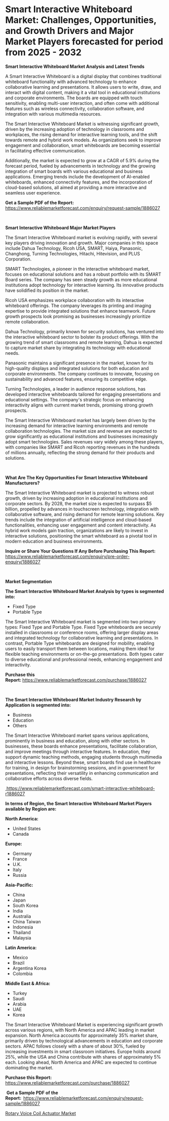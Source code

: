 <p><h1>Smart Interactive Whiteboard Market: Challenges, Opportunities, and Growth Drivers and Major Market Players forecasted for period from 2025 - 2032</h1></p><p><strong>Smart Interactive Whiteboard Market Analysis and Latest Trends</strong></p>
<p><p>A Smart Interactive Whiteboard is a digital display that combines traditional whiteboard functionality with advanced technology to enhance collaborative learning and presentations. It allows users to write, draw, and interact with digital content, making it a vital tool in educational institutions and corporate environments. The boards are equipped with touch sensitivity, enabling multi-user interaction, and often come with additional features such as wireless connectivity, collaboration software, and integration with various multimedia resources.</p><p>The Smart Interactive Whiteboard Market is witnessing significant growth, driven by the increasing adoption of technology in classrooms and workplaces, the rising demand for interactive learning tools, and the shift towards remote and hybrid work models. As organizations seek to improve engagement and collaboration, smart whiteboards are becoming essential in facilitating effective communication.</p><p>Additionally, the market is expected to grow at a CAGR of 5.9% during the forecast period, fueled by advancements in technology and the growing integration of smart boards with various educational and business applications. Emerging trends include the development of AI-enabled whiteboards, enhanced connectivity features, and the incorporation of cloud-based solutions, all aimed at providing a more interactive and seamless user experience.</p></p>
<p><strong>Get a Sample PDF of the Report:&nbsp;</strong> <a href="https://www.reliablemarketforecast.com/enquiry/request-sample/1886027?utm_campaign=2274&utm_medium=2&utm_source=Github&utm_content=ia&utm_term=11022025&utm_id=smart-interactive-whiteboard">https://www.reliablemarketforecast.com/enquiry/request-sample/1886027</a></p>
<p>&nbsp;</p>
<p><strong>Smart Interactive Whiteboard Major Market Players</strong></p>
<p><p>The Smart Interactive Whiteboard market is evolving rapidly, with several key players driving innovation and growth. Major companies in this space include Dahua Technology, Ricoh USA, SMART, Haiya, Panasonic, Changhong, Turning Technologies, Hitachi, Hitevision, and PLUS Corporation. </p><p>SMART Technologies, a pioneer in the interactive whiteboard market, focuses on educational solutions and has a robust portfolio with its SMART Board series. The company has seen steady growth as more educational institutions adopt technology for interactive learning. Its innovative products have solidified its position in the market.</p><p>Ricoh USA emphasizes workplace collaboration with its interactive whiteboard offerings. The company leverages its printing and imaging expertise to provide integrated solutions that enhance teamwork. Future growth prospects look promising as businesses increasingly prioritize remote collaboration.</p><p>Dahua Technology, primarily known for security solutions, has ventured into the interactive whiteboard sector to bolster its product offerings. With the growing trend of smart classrooms and remote learning, Dahua is expected to capture market share by integrating its technology with educational needs.</p><p>Panasonic maintains a significant presence in the market, known for its high-quality displays and integrated solutions for both education and corporate environments. The company continues to innovate, focusing on sustainability and advanced features, ensuring its competitive edge.</p><p>Turning Technologies, a leader in audience response solutions, has developed interactive whiteboards tailored for engaging presentations and educational settings. The company's strategic focus on enhancing interactivity aligns with current market trends, promising strong growth prospects.</p><p>The Smart Interactive Whiteboard market has largely been driven by the increasing demand for interactive learning environments and remote collaboration technologies. The market size and revenue are expected to grow significantly as educational institutions and businesses increasingly adopt smart technologies. Sales revenues vary widely among these players, with companies like SMART and Ricoh reporting revenues in the hundreds of millions annually, reflecting the strong demand for their products and solutions.</p></p>
<p>&nbsp;</p>
<p><strong>What Are The Key Opportunities For Smart Interactive Whiteboard Manufacturers?</strong></p>
<p><p>The Smart Interactive Whiteboard market is projected to witness robust growth, driven by increasing adoption in educational institutions and corporate sectors. By 2028, the market size is expected to surpass $5 billion, propelled by advances in touchscreen technology, integration with collaborative software, and rising demand for remote learning solutions. Key trends include the integration of artificial intelligence and cloud-based functionalities, enhancing user engagement and content interactivity. As hybrid work models gain traction, organizations are likely to invest in interactive solutions, positioning the smart whiteboard as a pivotal tool in modern education and business environments.</p></p>
<p><strong>Inquire or Share Your Questions If Any Before Purchasing This Report:</strong> <a href="https://www.reliablemarketforecast.com/enquiry/pre-order-enquiry/1886027?utm_campaign=2274&utm_medium=2&utm_source=Github&utm_content=ia&utm_term=11022025&utm_id=smart-interactive-whiteboard">https://www.reliablemarketforecast.com/enquiry/pre-order-enquiry/1886027</a></p>
<p>&nbsp;</p>
<p><strong>Market Segmentation</strong></p>
<p><strong>The Smart Interactive Whiteboard Market Analysis by types is segmented into:</strong></p>
<p><ul><li>Fixed Type</li><li>Portable Type</li></ul></p>
<p><p>The Smart Interactive Whiteboard market is segmented into two primary types: Fixed Type and Portable Type. Fixed Type whiteboards are securely installed in classrooms or conference rooms, offering larger display areas and integrated technology for collaborative learning and presentations. In contrast, Portable Type whiteboards are designed for mobility, enabling users to easily transport them between locations, making them ideal for flexible teaching environments or on-the-go presentations. Both types cater to diverse educational and professional needs, enhancing engagement and interactivity.</p></p>
<p><strong>Purchase this Report:&nbsp;</strong><a href="https://www.reliablemarketforecast.com/purchase/1886027?utm_campaign=2274&utm_medium=2&utm_source=Github&utm_content=ia&utm_term=11022025&utm_id=smart-interactive-whiteboard">https://www.reliablemarketforecast.com/purchase/1886027</a></p>
<p>&nbsp;</p>
<p><strong>The Smart Interactive Whiteboard Market Industry Research by Application is segmented into:</strong></p>
<p><ul><li>Business</li><li>Education</li><li>Others</li></ul></p>
<p><p>The Smart Interactive Whiteboard market spans various applications, prominently in business and education, along with other sectors. In businesses, these boards enhance presentations, facilitate collaboration, and improve meetings through interactive features. In education, they support dynamic teaching methods, engaging students through multimedia and interactive lessons. Beyond these, smart boards find use in healthcare for training, in design for brainstorming sessions, and in government for presentations, reflecting their versatility in enhancing communication and collaborative efforts across diverse fields.</p></p>
<p><a href="https://www.reliablemarketforecast.com/smart-interactive-whiteboard-r1886027?utm_campaign=2274&utm_medium=2&utm_source=Github&utm_content=ia&utm_term=11022025&utm_id=smart-interactive-whiteboard">&nbsp;https://www.reliablemarketforecast.com/smart-interactive-whiteboard-r1886027</a></p>
<p><strong>In terms of Region, the Smart Interactive Whiteboard Market Players available by Region are:</strong></p>
<p>
    <p> <strong> North America: </strong>
        <ul>
            <li>United States</li>
            <li>Canada</li>
        </ul>
        </p> 
    <p> <strong> Europe: </strong>
        <ul>
            <li>Germany</li>
            <li>France</li>
            <li>U.K.</li>
            <li>Italy</li>
            <li>Russia</li>
        </ul>
        </p> 
    <p> <strong> Asia-Pacific: </strong>
        <ul>
            <li>China</li>
            <li>Japan</li>
            <li>South Korea</li>
            <li>India</li>
            <li>Australia</li>
            <li>China Taiwan</li>
            <li>Indonesia</li>
            <li>Thailand</li>
            <li>Malaysia</li>
        </ul>
        </p> 
    <p> <strong> Latin America: </strong>
        <ul>
            <li>Mexico</li>
            <li>Brazil</li>
            <li>Argentina Korea</li>
            <li>Colombia</li>
        </ul>
        </p> 
    <p> <strong> Middle East & Africa: </strong>
        <ul>
            <li>Turkey</li>
            <li>Saudi</li>
            <li>Arabia</li>
            <li>UAE</li>
            <li>Korea</li>
        </ul>
    </p>
    </p>
<p><p>The Smart Interactive Whiteboard Market is experiencing significant growth across various regions, with North America and APAC leading in market expansion. North America accounts for approximately 35% market share, primarily driven by technological advancements in education and corporate sectors. APAC follows closely with a share of about 30%, fueled by increasing investments in smart classroom initiatives. Europe holds around 25%, while the USA and China contribute with shares of approximately 5% each. Looking ahead, North America and APAC are expected to continue dominating the market.</p></p>
<p><strong>Purchase this Report: </strong><a href="https://www.reliablemarketforecast.com/purchase/1886027?utm_campaign=2274&utm_medium=2&utm_source=Github&utm_content=ia&utm_term=11022025&utm_id=smart-interactive-whiteboard">https://www.reliablemarketforecast.com/purchase/1886027</a></p>
<p>&nbsp;<strong>Get a Sample PDF of the Report:&nbsp;&nbsp;</strong><a href="https://www.reliablemarketforecast.com/enquiry/request-sample/1886027?utm_campaign=2274&utm_medium=2&utm_source=Github&utm_content=ia&utm_term=11022025&utm_id=smart-interactive-whiteboard">https://www.reliablemarketforecast.com/enquiry/request-sample/1886027</a></p>
<p><strong></strong></p>
<p><p><a href="https://github.com/AngelaWalsh696/Market-Research-Report-List-1/blob/main/rotary-voice-coil-actuator-market.md?utm_campaign=2274&utm_medium=2&utm_source=Github&utm_content=ia&utm_term=11022025&utm_id=smart-interactive-whiteboard">Rotary Voice Coil Actuator Market</a></p></p>